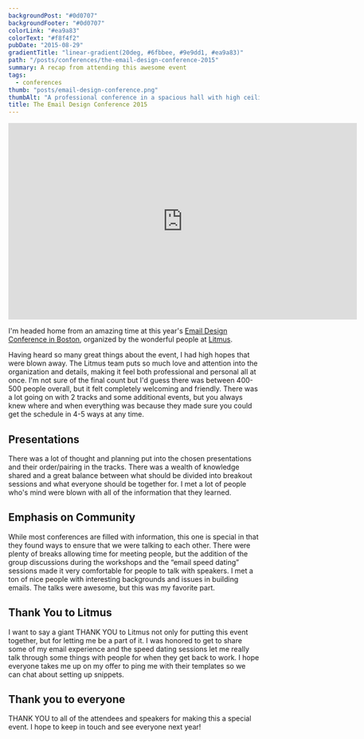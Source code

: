 ```yaml
---
backgroundPost: "#0d0707"
backgroundFooter: "#0d0707"
colorLink: "#ea9a83"
colorText: "#f8f4f2"
pubDate: "2015-08-29"
gradientTitle: "linear-gradient(20deg, #6fbbee, #9e9dd1, #ea9a83)"
path: "/posts/conferences/the-email-design-conference-2015"
summary: A recap from attending this awesome event
tags:
  - conferences
thumb: "posts/email-design-conference.png"
thumbAlt: "A professional conference in a spacious hall with high ceilings and large windows letting in ample natural light. The hall is filled with rows of chairs, facing a stage with a podium and a screen. The stage is adorned with elegant decorations and banners with the logos of various companies and organizations sponsoring the event. On the stage, a speaker is delivering an engaging talk, holding a microphone and using a laser pointer to highlight key points on the projected slides. The audience members, dressed in casual attire, are taking notes on their tablets and laptops, engaged and attentive. The atmosphere is serious yet vibrant, with a sense of shared enthusiasm and intellectual curiosity permeating the space. The composition emphasizes the grandeur of the hall, with the rows of chairs converging towards the stage, creating a sense of focus and direction. The color palette is subdued, with shades of blue, gray, and black predominating, lending an air of professionalism and sophistication. The image is shot with a Canon EOS R6 camera, using a Canon EF 24-70mm f/2.8L II USM lens at 50mm, ISO 400, f/4.0, 1/125s, --v 5 --ar 3:2"
title: The Email Design Conference 2015
---
```


<iframe src="https://player.vimeo.com/video/137720165?color=b51f24&amp;byline=0" width="700" height="394" frameborder="0" webkitallowfullscreen="" mozallowfullscreen="" allowfullscreen=""></iframe>

I'm headed home from an amazing time at this year's [Email Design Conference in Boston](https://litmus.com/conference/boston), organized by the wonderful people at [Litmus](https://litmus.com).

Having heard so many great things about the event, I had high hopes that were blown away. The Litmus team puts so much love and attention into the organization and details, making it feel both professional and personal all at once. I'm not sure of the final count but I'd guess there was between 400-500 people overall, but it felt completely welcoming and friendly. There was a lot going on with 2 tracks and some additional events, but you always knew where and when everything was because they made sure you could get the schedule in 4-5 ways at any time.

## Presentations

There was a lot of thought and planning put into the chosen presentations and their order/pairing in the tracks. There was a wealth of knowledge shared and a great balance between what should be divided into breakout sessions and what everyone should be together for. I met a lot of people who's mind were blown with all of the information that they learned.

## Emphasis on Community

While most conferences are filled with information, this one is special in that they found ways to ensure that we were talking to each other. There were plenty of breaks allowing time for meeting people, but the addition of the group discussions during the workshops and the “email speed dating” sessions made it very comfortable for people to talk with speakers. I met a ton of nice people with interesting backgrounds and issues in building emails. The talks were awesome, but this was my favorite part.

## Thank You to Litmus

I want to say a giant THANK YOU to Litmus not only for putting this event together, but for letting me be a part of it. I was honored to get to share some of my email experience and the speed dating sessions let me really talk through some things with people for when they get back to work. I hope everyone takes me up on my offer to ping me with their templates so we can chat about setting up snippets.

## Thank you to everyone

THANK YOU to all of the attendees and speakers for making this a special event. I hope to keep in touch and see everyone next year!
